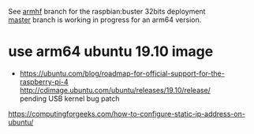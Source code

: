 
See [armhf](https://github.com/frederic-blanc/rpi-k8s/tree/armhf) branch for the raspbian:buster 32bits deployment<br/>
[master](https://github.com/frederic-blanc/rpi-k8s) branch is working in progress for an arm64 version.

# use arm64 ubuntu 19.10 image
- https://ubuntu.com/blog/roadmap-for-official-support-for-the-raspberry-pi-4<br/>
  http://cdimage.ubuntu.com/ubuntu/releases/19.10/release/<br/>
  pending USB kernel bug patch


https://computingforgeeks.com/how-to-configure-static-ip-address-on-ubuntu/
